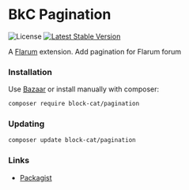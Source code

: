 # BkC Pagination

![License](https://img.shields.io/badge/license-MIT-blue.svg) [![Latest Stable Version](https://img.shields.io/packagist/v/block-cat/pagination.svg)](https://packagist.org/packages/block-cat/pagination)

A [Flarum](http://flarum.org) extension. Add pagination for Flarum forum

### Installation

Use [Bazaar](https://discuss.flarum.org/d/5151-flagrow-bazaar-the-extension-marketplace) or install manually with composer:

```sh
composer require block-cat/pagination
```

### Updating

```sh
composer update block-cat/pagination
```

### Links

- [Packagist](https://packagist.org/packages/block-cat/pagination)
